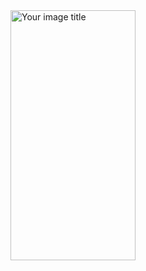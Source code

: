 <img src="https://github.com/keerthikapopuri/ToDoApplicationKeka/assets/79918843/800fa3de-eefe-4b6f-8c59-de3f61369139" alt="Your image title" width="200" height="400" />
